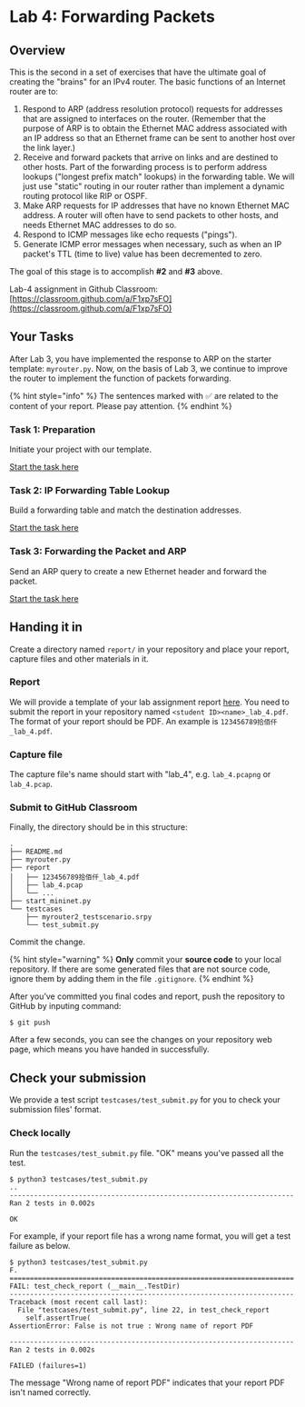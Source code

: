 # Lab 4: Forwarding Packets

## Overview

This is the second in a set of exercises that have the ultimate goal of creating the "brains" for an IPv4 router. The basic functions of an Internet router are to:

1. Respond to ARP (address resolution protocol) requests for addresses that are assigned to interfaces on the router. (Remember that the purpose of ARP is to obtain the Ethernet MAC address associated with an IP address so that an Ethernet frame can be sent to another host over the link layer.)
2. Receive and forward packets that arrive on links and are destined to other hosts. Part of the forwarding process is to perform address lookups ("longest prefix match" lookups) in the forwarding table. We will just use "static" routing in our router rather than implement a dynamic routing protocol like RIP or OSPF.
3. Make ARP requests for IP addresses that have no known Ethernet MAC address. A router will often have to send packets to other hosts, and needs Ethernet MAC addresses to do so.
4. Respond to ICMP messages like echo requests ("pings").
5. Generate ICMP error messages when necessary, such as when an IP packet's TTL (time to live) value has been decremented to zero.

The goal of this stage is to accomplish **#2** and **#3** above.

Lab-4 assignment in Github Classroom: [https://classroom.github.com/a/F1xp7sFO](https://classroom.github.com/a/F1xp7sFO)

## Your Tasks

After Lab 3, you have implemented the response to ARP on the starter template: `myrouter.py`. Now, on the basis of Lab 3, we continue to improve the router to implement the function of packets forwarding.

{% hint style="info" %}
The sentences marked with ✅ are related to the content of your report. Please pay attention.
{% endhint %}

### Task 1: Preparation

Initiate your project with our template.

[Start the task here](preparation.md)

### Task 2: IP Forwarding Table Lookup

Build a forwarding table and match the destination addresses.

[Start the task here](forwarding-table-lookup.md)

### Task 3: Forwarding the Packet and ARP

Send an ARP query to create a new Ethernet header and forward the packet.

[Start the task here](make-arp-request.md)

## Handing it in

Create a directory named `report/` in your repository and place your report, capture files and other materials in it.

### Report

We will provide a template of your lab assignment report [here](https://box.nju.edu.cn/d/f334d2c3bd4446b68003/). You need to submit the report in your repository named `<student ID><name>_lab_4.pdf`. The format of your report should be PDF. An example is `123456789拾佰仟_lab_4.pdf`.

### Capture file

The capture file's name should start with "lab\_4", e.g. `lab_4.pcapng` or `lab_4.pcap`.

### Submit to GitHub Classroom

Finally, the directory should be in this structure:

```
.
├── README.md
├── myrouter.py
├── report
│   ├── 123456789拾佰仟_lab_4.pdf
│   ├── lab_4.pcap
│   └── ...
├── start_mininet.py
└── testcases
    ├── myrouter2_testscenario.srpy
    └── test_submit.py
```

Commit the change.

{% hint style="warning" %}
**Only** commit your **source code** to your local repository. If there are some generated files that are not source code, ignore them by adding them in the file `.gitignore`.
{% endhint %}

After you’ve committed you final codes and report, push the repository to GitHub by inputing command:

```
$ git push
```

After a few seconds, you can see the changes on your repository web page, which means you have handed in successfully.

## Check your submission

We provide a test script `testcases/test_submit.py` for you to check your submission files' format.

### Check locally

Run the `testcases/test_submit.py` file. "OK" means you've passed all the test.

```
$ python3 testcases/test_submit.py
..
----------------------------------------------------------------------
Ran 2 tests in 0.002s

OK
```

For example, if your report file has a wrong name format, you will get a test failure as below.

```
$ python3 testcases/test_submit.py
F.
======================================================================
FAIL: test_check_report (__main__.TestDir)
----------------------------------------------------------------------
Traceback (most recent call last):
  File "testcases/test_submit.py", line 22, in test_check_report
    self.assertTrue(
AssertionError: False is not true : Wrong name of report PDF

----------------------------------------------------------------------
Ran 2 tests in 0.002s

FAILED (failures=1)
```

The message "Wrong name of report PDF" indicates that your report PDF isn't named correctly.
